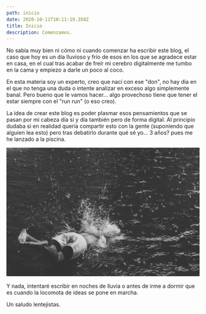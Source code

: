 ```yaml
---
path: inicio
date: 2020-10-11T10:11:19.358Z
title: Inicio
description: Comenzamos.
---
```

No sabía muy bien ni cómo ni cuando comenzar ha escribir este blog, el caso que hoy es un día lluvioso y frío de esos en los que se agradece estar en casa, en el cual tras acabar de freír mi cerebro digitalmente me tumbo en la cama y empiezo a darle un poco al coco. 

En esta materia soy un experto, creo que nací con ese "don", no hay día en el que no tenga una duda o intente analizar en exceso algo simplemente banal.  Pero bueno que le vamos hacer... algo provechoso tiene que tener el estar siempre con el "run run" (o eso creo).

La idea de crear este blog es poder plasmar esos pensamientos que se pasan por mi cabeza día si y día también pero de forma digital. Al principio dudaba si en realidad quería compartir esto con la gente (suponiendo que alguien lea esto) pero tras debatirlo durante qué sé  yo... 3 años? pues me he lanzado a la piscina.

![Si, voy a meter imágenes para rellenar, es que quedan muy molonas.](../assets/artiom-vallat-wbdhfr9xeyo-unsplash.jpg)

Y nada, intentaré escribir en noches de lluvia o antes de irme a dormir que es cuando la locomota de ideas se pone en marcha.

Un saludo lentejistas.